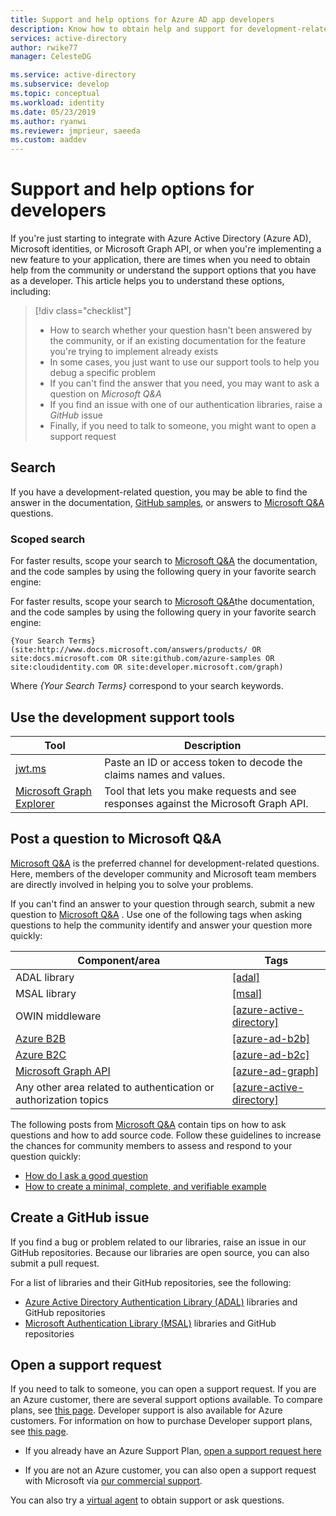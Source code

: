 ```yaml
---
title: Support and help options for Azure AD app developers
description: Know how to obtain help and support for development-related questions and problems when creating application that integrate with Microsoft identities (Azure Active Directory and Microsoft account)
services: active-directory
author: rwike77
manager: CelesteDG

ms.service: active-directory
ms.subservice: develop
ms.topic: conceptual
ms.workload: identity
ms.date: 05/23/2019
ms.author: ryanwi
ms.reviewer: jmprieur, saeeda
ms.custom: aaddev
---
```


# Support and help options for developers

If you're just starting to integrate with Azure Active Directory (Azure AD), Microsoft identities, or Microsoft Graph API, or when you're implementing a new feature to your application, there are times when you need to obtain help from the community or understand the support options that you have as a developer. This article helps you to understand these options, including:

> [!div class="checklist"]
> * How to search whether your question hasn't been answered by the community, or if an existing documentation for the feature you're trying to implement already exists
> * In some cases, you just want to use our support tools to help you debug a specific problem
> * If you can't find the answer that you need, you may want to ask a question on *Microsoft Q&A*
> * If you find an issue with one of our authentication libraries, raise a *GitHub* issue
> * Finally, if you need to talk to someone, you might want to open a support request

## Search

If you have a development-related question, you may be able to find the answer in the documentation, [GitHub samples](https://github.com/azure-samples), or answers to [Microsoft Q&A](/answers/products/) questions.

### Scoped search


For faster results, scope your search to [Microsoft Q&A](https://docs.microsoft.com/answers/products/) the documentation, and the code samples by using the following query in your favorite search engine:

For faster results, scope your search to [Microsoft Q&A](/answers/products/)the documentation, and the code samples by using the following query in your favorite search engine:


```
{Your Search Terms} (site:http://www.docs.microsoft.com/answers/products/ OR site:docs.microsoft.com OR site:github.com/azure-samples OR site:cloudidentity.com OR site:developer.microsoft.com/graph)
```

Where *{Your Search Terms}* correspond to your search keywords.

## Use the development support tools

| Tool  | Description  |
|---------|---------|
| [jwt.ms](https://jwt.ms) | Paste an ID or access token to decode the claims names and values. |
| [Microsoft Graph Explorer](https://developer.microsoft.com/graph/graph-explorer)| Tool that lets you make requests and see responses against the Microsoft Graph API. |

## Post a question to Microsoft Q&A

[Microsoft Q&A](/answers/products/) is the preferred channel for development-related questions. Here, members of the developer community and Microsoft team members are directly involved in helping you to solve your problems.

If you can't find an answer to your question through search, submit a new question to [Microsoft Q&A](/answers/products/) . Use one of the following tags when asking questions to help the community identify and answer your question more quickly:

|Component/area  | Tags |
|---------|---------|
| ADAL library | [[adal]](/answers/topics/azure-ad-adal-deprecation.html) |
| MSAL library     | [[msal]](/answers/topics/azure-ad-msal.html) |
| OWIN middleware  | [[azure-active-directory]](/answers/topics/azure-active-directory.html) |
| [Azure B2B](../external-identities/what-is-b2b.md)  | [[azure-ad-b2b]](/answers/topics/azure-ad-b2b.html) |
| [Azure B2C](https://azure.microsoft.com/services/active-directory-b2c/)  | [[azure-ad-b2c]](/answers/topics/azure-ad-b2c.html) |
| [Microsoft Graph API](https://developer.microsoft.com/graph/) | [[azure-ad-graph]](/answers/topics/azure-ad-graph.html) |
| Any other area related to authentication or authorization topics | [[azure-active-directory]](/answers/topics/azure-active-directory.html) |

The following posts from [Microsoft Q&A](/answers/products/) contain tips on how to ask questions and how to add source code. Follow these guidelines to increase the chances for community members to assess and respond to your question quickly:

* [How do I ask a good question](/answers/articles/24951/how-to-write-a-quality-question.html)
* [How to create a minimal, complete, and verifiable example](/answers/articles/24907/how-to-write-a-quality-answer.html)

## Create a GitHub issue

If you find a bug or problem related to our libraries, raise an issue in our GitHub repositories. Because our libraries are open source, you can also submit a pull request.

For a list of libraries and their GitHub repositories, see the following:

* [Azure Active Directory Authentication Library (ADAL)](../azuread-dev/active-directory-authentication-libraries.md) libraries and GitHub repositories
* [Microsoft Authentication Library (MSAL)](reference-v2-libraries.md) libraries and GitHub repositories

## Open a support request

If you need to talk to someone, you can open a support request. If you are an Azure customer, there are several support options available. To compare plans, see [this page](https://azure.microsoft.com/support/plans/). Developer support is also available for Azure customers. For information on how to purchase Developer support plans, see [this page](https://azure.microsoft.com/support/plans/developer/).

* If you already have an Azure Support Plan, [open a support request here](https://portal.azure.com/#blade/Microsoft_Azure_Support/HelpAndSupportBlade/newsupportrequest)

* If you are not an Azure customer, you can also open a support request with Microsoft via [our commercial support](https://support.serviceshub.microsoft.com/supportforbusiness).

You can also try a [virtual agent](https://support.microsoft.com/contactus/?ws=support) to obtain support or ask questions.